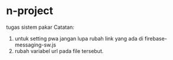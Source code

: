 # n-project
tugas sistem pakar
Catatan:
1. untuk setting pwa jangan lupa rubah link yang ada di firebase-messaging-sw.js
2. rubah variabel url pada file tersebut.
